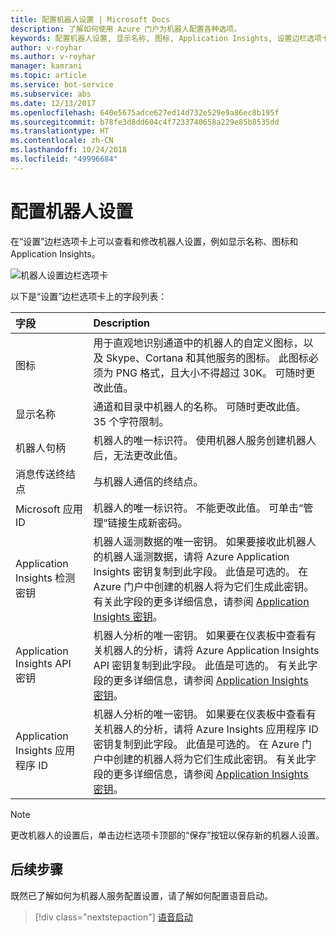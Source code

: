 ```yaml
---
title: 配置机器人设置 | Microsoft Docs
description: 了解如何使用 Azure 门户为机器人配置各种选项。
keywords: 配置机器人设置, 显示名称, 图标, Application Insights, 设置边栏选项卡
author: v-royhar
ms.author: v-royhar
manager: kamrani
ms.topic: article
ms.service: bot-service
ms.subservice: abs
ms.date: 12/13/2017
ms.openlocfilehash: 640e5675adce627ed14d732e529e9a86ec8b195f
ms.sourcegitcommit: b78fe3d8dd604c4f7233740658a229e85b8535dd
ms.translationtype: HT
ms.contentlocale: zh-CN
ms.lasthandoff: 10/24/2018
ms.locfileid: "49996684"
---
```

# <a name="configure-bot-settings"></a>配置机器人设置

在“设置”边栏选项卡上可以查看和修改机器人设置，例如显示名称、图标和 Application Insights。

![机器人设置边栏选项卡](~/media/bot-service-portal-configure-settings/bot-settings-blade.png)

以下是“设置”边栏选项卡上的字段列表：

| 字段 | Description |
| :---  | :---        |
| 图标 | 用于直观地识别通道中的机器人的自定义图标，以及 Skype、Cortana 和其他服务的图标。 此图标必须为 PNG 格式，且大小不得超过 30K。 可随时更改此值。 |
| 显示名称 | 通道和目录中机器人的名称。 可随时更改此值。 35 个字符限制。 |
| 机器人句柄 | 机器人的唯一标识符。 使用机器人服务创建机器人后，无法更改此值。 |
| 消息传送终结点 | 与机器人通信的终结点。 |
| Microsoft 应用 ID | 机器人的唯一标识符。 不能更改此值。 可单击“管理”链接生成新密码。 |
| Application Insights 检测密钥 | 机器人遥测数据的唯一密钥。 如果要接收此机器人的机器人遥测数据，请将 Azure Application Insights 密钥复制到此字段。 此值是可选的。 在 Azure 门户中创建的机器人将为它们生成此密钥。 有关此字段的更多详细信息，请参阅 [Application Insights 密钥](~/bot-service-resources-app-insights-keys.md)。 |
| Application Insights API 密钥 | 机器人分析的唯一密钥。 如果要在仪表板中查看有关机器人的分析，请将 Azure Application Insights API 密钥复制到此字段。 此值是可选的。 有关此字段的更多详细信息，请参阅 [Application Insights 密钥](~/bot-service-resources-app-insights-keys.md)。 |
| Application Insights 应用程序 ID | 机器人分析的唯一密钥。 如果要在仪表板中查看有关机器人的分析，请将 Azure Insights 应用程序 ID 密钥复制到此字段。 此值是可选的。 在 Azure 门户中创建的机器人将为它们生成此密钥。 有关此字段的更多详细信息，请参阅 [Application Insights 密钥](~/bot-service-resources-app-insights-keys.md)。 |

> [!NOTE]
> 更改机器人的设置后，单击边栏选项卡顶部的“保存”按钮以保存新的机器人设置。

## <a name="next-steps"></a>后续步骤
既然已了解如何为机器人服务配置设置，请了解如何配置语音启动。
> [!div class="nextstepaction"]
> [语音启动](bot-service-manage-speech-priming.md)